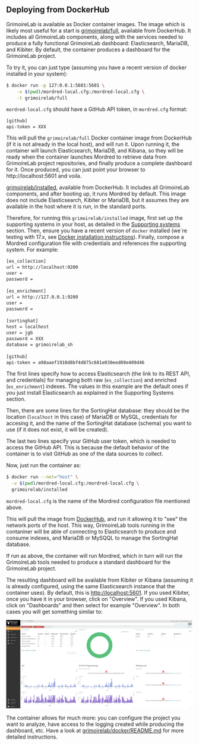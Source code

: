 ## Deploying from DockerHub

GrimoireLab is available as Docker container images. The image which is likely most useful for a start is [grimoirelab/full](https://hub.docker.com/r/grimoirelab/full), available from DockerHub. It includes all GrimoireLab components, along with the services needed to produce a fully functional GrimoireLab dashboard: Elasticsearch, MariaDB, and Kibiter. By default, the container produces a dashboard for the GrimoireLab project.

To try it, you can just type (assuming you have a recent version of docker installed in your system):

```bash
$ docker run -p 127:0.0.1:5601:5601 \
    -v $(pwd)/mordred-local.cfg:/mordred-local.cfg \
    -t grimoirelab/full
```

`mordred-local.cfg` should have a GitHub API token, in  `mordred.cfg` format:

```
[github]
api-token = XXX
```

This will pull the `grimoirelab/full` Docker container image from DockerHub
(if it is not already in the local host), and will run it.
Upon running it, the container will launch Elasticsearch, MariaDB, and Kibana,
so they will be ready when the container launches Mordred to retrieve data from GrimoireLab project repositories, and finally produce a complete dashboard for it. Once produced, you can just point your browser to http://localhost:5601 and voila.


[grimoirelab/installed](https://hub.docker.com/r/grimoirelab/installed/), available from DockerHub. It includes all GrimoireLab components, and after booting up, it runs Mordred by default. This image does not include Elasticsearch, Kibiter or MariaDB, but it assumes they are available in the host where it is run, in the standard ports.

Therefore, for running this `grimoirelab/installed` image, first set up the supporting systems in your host, as detailed in the [Supporting systems](supporting-systems.md) section. Then, ensure you have a recent version of `docker` installed (we´re testing with 17.x, see [Docker installation instructions](https://docs.docker.com/engine/installation/)). Finally, compose a Mordred configuration file with credentials and references the supporting system. For example:

```
[es_collection]
url = http://localhost:9200
user =
password =

[es_enrichment]
url = http://127.0.0.1:9200
user =
password =

[sortinghat]
host = localhost
user = jgb
password = XXX
database = grimoirelab_sh

[github]
api-token = a98aaef1910d8bf4d875c681e030eed09e409d46
```

The first lines specify how to access Elasticsearch (the link to its REST API, and credentials) for managing both raw (`es_collection`) and enriched (`es_enrichment`) indexes. The values in this example are the default ones if you just install Elasticsearch as explained in the Supporting Systems section.

Then, there are some lines for the SortingHat database: they should be the location (`localhost` in this case) of MariaDB or MySQL, credentials for accesing it, and the name of the SortingHat database (schema) you want to use (if it does not exist, it will be created).

The last two lines specify your GitHub user token, which is needed to access the GitHub API. This is because the default behavior of the container is to visit GitHub as one of the data sources to collect.
 
Now, just run the container as:

```bash
$ docker run --net="host" \
  -v $(pwd)/mordred-local.cfg:/mordred-local.cfg \
  grimoirelab/installed
```

`mordred-local.cfg` is the name of the Mordred configuration file mentioned above.

This will pull the image from [DockerHub](http://dockerhub.com), and run it allowing it to "see" the network ports of the host. This way, GrimoireLab tools running in the contaniner will be able of connecting to Elasticsearch to produce and consume indexes, and MariaDB or MySQQL to manage the SortingHat database.

If run as above, the container will run Mordred, which in turn will run the GrimoireLab tools needed to produce a standard dashboard for the GrimoireLab project.

The resulting dashboard will be available from Kibiter or Kibana (assuming it is already configured, using the same Elasticsearch instance that the container uses). By default, this is [http://localhost:5601](http://localhost:5601). If you used Kibiter, once you have it in your browser, click on "Overview". If you used Kibana, click on "Dashboards" and then select for example "Overview". In both cases you will get something similar to:

![](/assets/dashboard-grimoirelab.png)

The container allows for much more: you can configure the project you want to analyze, have access to the logging created while producing the dashboard, etc. Have a look at [grimoirelab/docker/README.md](https://github.com/grimoirelab/grimoirelab/blob/master/docker/README.md) for more detailed instructions.

